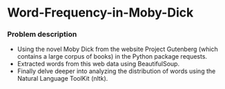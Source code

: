 # Word-Frequency-in-Moby-Dick 
### Problem description
* Using the novel Moby Dick from the website Project Gutenberg (which contains a large corpus of books) in the Python package requests. 
* Extracted words from this web data using BeautifulSoup. 
* Finally delve deeper into analyzing the distribution of words using the Natural Language ToolKit (nltk).

